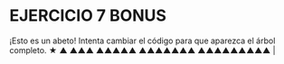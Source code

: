 # EJERCICIO 7 BONUS
¡Esto es un abeto!
Intenta cambiar el código para que aparezca el árbol completo.
    ★
    ▲
   ▲▲▲
  ▲▲▲▲▲
 ▲▲▲▲▲▲▲
▲▲▲▲▲▲▲▲▲
    |